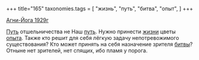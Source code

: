 +++
title="165"
taxonomies.tags = [
 "жизнь",
 "путь",
 "битва",
 "опыт",
]
+++

[Агни-Йога 1929г](/agni/1929)

[Путь](/tags/[путь](/tags/путь)) отшельничества не Наш [путь](/tags/путь). Нужно принести [жизни](/tags/жизнь) цветы [опыта](/tags/опыт). Также кто решит для себя лёгкую задачу непотревожимого существования? Кто может принять на себя назначение зрителя [битвы](/tags/битва)? Отныне нет зрителей, нет спящих, ибо пламя у порога.